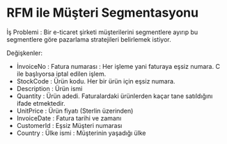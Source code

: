 # RFM ile Müşteri Segmentasyonu

İş Problemi : Bir e-ticaret şirketi müşterilerini segmentlere ayırıp bu segmentlere göre pazarlama stratejileri belirlemek istiyor.

Değişkenler:

- İnvoiceNo : Fatura numarası : Her işleme yani faturaya eşsiz numara. C ile başlıyorsa iptal edilen işlem.
- StockCode : Ürün kodu. Her bir ürün için eşsiz numara.
- Description : Ürün ismi
- Quantity : Ürün adedi. Faturalardaki ürünlerden kaçar tane satıldığını ifade etmektedir.
- UnitPrice :  Ürün fiyatı (Sterlin üzerinden)
- InvoiceDate :  Fatura tarihi ve zamanı
- CustomerId : Eşsiz Müşteri numarası
- Country : Ülke ismi : Müşterinin yaşadığı ülke
